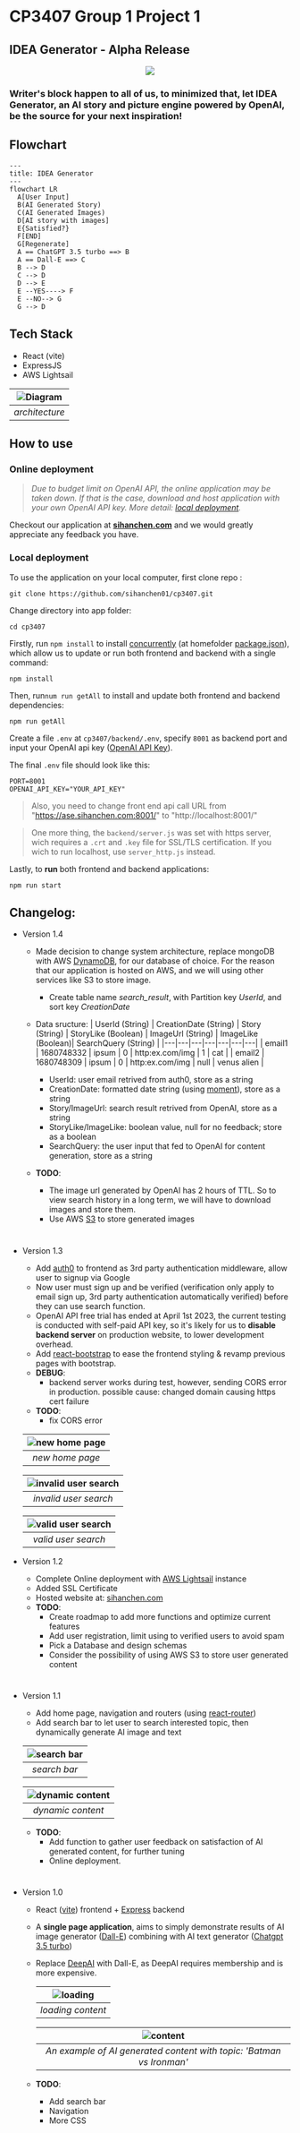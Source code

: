 # CP3407 Group 1 Project 1
## IDEA Generator - Alpha Release

<p align="center">
  <img src="./image/idea.png">
</p>

### Writer's block happen to all of us, to minimized that, let IDEA Generator, an AI story and picture engine powered by OpenAI, be the source for your next inspiration!

## Flowchart
```mermaid
---
title: IDEA Generator
---
flowchart LR
  A[User Input]
  B(AI Generated Story)
  C(AI Generated Images)
  D[AI story with images]
  E{Satisfied?}
  F[END]
  G[Regenerate]
  A == ChatGPT 3.5 turbo ==> B
  A == Dall-E ==> C
  B --> D
  C --> D
  D --> E
  E --YES----> F
  E --NO--> G
  G --> D
```
## Tech Stack
* React (vite)
* ExpressJS
* AWS Lightsail 

| ![Diagram](./image/architecture_diagram.png) | 
|:--:| 
| *architecture* |

## How to use
### Online deployment
> *Due to budget limit on OpenAI API, the online application may be taken down. If that is the case, download and host application with your own OpenAI API key. More detail: [local deployment](#local-deployment).*

Checkout our application at **[sihanchen.com](https://sihanchen.com)** and we would greatly appreciate any feedback you have.

### Local deployment

To use the application on your local computer, first clone repo :
```
git clone https://github.com/sihanchen01/cp3407.git
```
Change directory into app folder:
```
cd cp3407
```
Firstly, run `npm install` to install [concurrently](https://www.npmjs.com/package/concurrently) (at homefolder [package.json](./package.json)), which allow us to update or run both frontend and backend with a single command:
```
npm install
```
Then, run`num run getAll` to install and update both frontend and backend dependencies:
```
npm run getAll
```
Create a file `.env` at `cp3407/backend/.env`, specify `8001` as backend port and input your OpenAI api key ([OpenAI API Key](https://platform.openai.com/account/api-keys)). 

The final `.env` file should look like this:
```
PORT=8001
OPENAI_API_KEY="YOUR_API_KEY"
```

> Also, you need to change front end api call URL from "https://ase.sihanchen.com:8001/" to "http://localhost:8001/" 

> One more thing, the `backend/server.js` was set with https server, wich requires a `.crt` and `.key` file for SSL/TLS certification. If you wich to run localhost, use `server_http.js` instead.

Lastly, to **run** both frontend and backend applications:
```
npm run start
```
## Changelog:
* Version 1.4
    * Made decision to change system architecture, replace mongoDB with AWS [DynamoDB](https://aws.amazon.com/dynamodb/), for our database of choice. For the reason that our application is hosted on AWS, and we will using other services like S3 to store image.
      * Create table name *search_result*, with Partition key *UserId*, and sort key *CreationDate*
    * Data sructure:
      | UserId (String) | CreationDate (String) | Story (String) | StoryLike (Boolean) | ImageUrl (String) | ImageLike (Boolean)| SearchQuery (String) |
      |---|---|---|---|---|---|---|
      | email1  | 1680748332  | ipsum  | 0 | http:ex.com/img  | 1    | cat |
      | email2 | 1680748309  | ipsum  | 0 | http:ex.com/img  | null | venus alien |
      * UserId: user email retrived from auth0, store as a string
      * CreationDate: formatted date string (using [moment](https://momentjs.com/)), store as a string 
      * Story/ImageUrl: search result retrived from OpenAI, store as a string
      * StoryLike/ImageLike: boolean value, null for no feedback; store as a boolean
      * SearchQuery: the user input that fed to OpenAI for content generation, store as a string

    * __TODO__:
      * The image url generated by OpenAI has 2 hours of TTL. So to view search history in a long term, we will have to download images and store them.
      * Use AWS [S3](https://aws.amazon.com/s3/) to store generated images 
    #


* Version 1.3
    * Add [auth0](https://auth0.com/) to frontend as 3rd party authentication middleware, allow user to signup via Google
    * Now user must sign up and be verified (verification only apply to email sign up, 3rd party authentication automatically verified) before they can use search function.
    * OpenAI API free trial has ended at April 1st 2023, the current testing is conducted with self-paid API key, so it's likely for us to __disable backend server__ on production website, to lower development overhead.
    * Add [react-bootstrap](https://react-bootstrap.github.io/) to ease the frontend styling & revamp previous pages with bootstrap.
    * __DEBUG__:
      * backend server works during test, however, sending CORS error in production. possible cause: changed domain causing https cert failure
    * __TODO__:
      * fix CORS error

    | ![new home page](./image/new_home_page.png) |
    |:--:| 
    | *new home page* |

    | ![invalid user search](./image/invalid_user_search.png) |
    |:--:| 
    | *invalid user search* |

    | ![valid user search](./image/valid_user_search.png) |
    |:--:| 
    | *valid user search* |

* Version 1.2
    * Complete Online deployment with [AWS Lightsail](https://aws.amazon.com/lightsail/) instance
    * Added SSL Certificate
    * Hosted website at: [sihanchen.com](https://sihanchen.com)
    * __TODO__:
      * Create roadmap to add more functions and optimize current features
      * Add user registration, limit using to verified users to avoid spam 
      * Pick a Database and design schemas
      * Consider the possibility of using AWS S3 to store user generated content
    #

* Version 1.1
    * Add home page, navigation and routers (using [react-router](https://reactrouter.com/en/main))
    * Add search bar to let user to search interested topic, then dynamically generate AI image and text 

    | ![search bar](./image/search_bar.png) |
    |:--:| 
    | *search bar* |

    | ![dynamic content](./image/user_generated_content.png) |
    |:--:| 
    | *dynamic content* |

    * __TODO__: 
        * Add function to gather user feedback on satisfaction of AI generated content, for further tuning
        * Online deployment.
    #

* Version 1.0
    * React ([vite](https://vitejs.dev/)) frontend + [Express](https://expressjs.com/) backend
    * A **single page application**, aims to simply demonstrate results of AI image generator ([Dall-E](https://platform.openai.com/docs/api-reference/images/create)) combining with AI text generator ([Chatgpt 3.5 turbo](https://platform.openai.com/docs/api-reference/chat/create))
    * Replace [DeepAI](https://deepai.org/machine-learning-model/text2img) with Dall-E, as DeepAI requires membership and is more expensive.

      | ![loading](./image/loading.png) |
      |:--:| 
      | *loading content* |

      | ![content](./image/story_with_image.png) |
      |:--:| 
      | *An example of AI generated content with topic: 'Batman vs Ironman'* |

    * __TODO__: 
      * Add search bar
      * Navigation
      * More CSS


